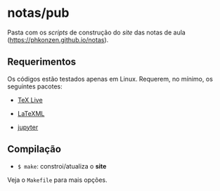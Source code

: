 # notas/pub

Pasta com os _scripts_ de construção do _site_ das notas de aula (https://phkonzen.github.io/notas).

## Requerimentos

Os códigos estão testados apenas em Linux. Requerem, no mínimo, os seguintes pacotes:

* [TeX Live](https://www.tug.org/texlive/)

* [LaTeXML](https://dlmf.nist.gov/LaTeXML/)

* [jupyter](https://jupyter.org/)

## Compilação

* `$ make`: constroi/atualiza o __site__

Veja o `Makefile` para mais opções.

